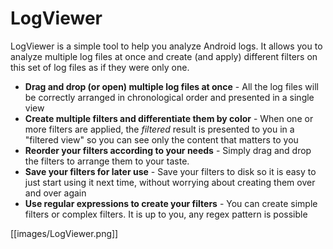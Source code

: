 # LogViewer
LogViewer is a simple tool to help you analyze Android logs.
It allows you to analyze multiple log files at once and create (and apply) different filters on this set of log files as if they were only one.

* **Drag and drop (or open) multiple log files at once** - All the log files will be correctly arranged in chronological order and presented in a single view
* **Create multiple filters and differentiate them by color** - When one or more filters are applied, the *filtered* result is presented to you in a "filtered view" so you can see only the content that matters to you
* **Reorder your filters according to your needs** - Simply drag and drop the filters to arrange them to your taste.
* **Save your filters for later use** - Save your filters to disk so it is easy to just start using it next time, without worrying about creating them over and over again
* **Use regular expressions to create your filters** - You can create simple filters or complex filters. It is up to you, any regex pattern is possible

[[images/LogViewer.png]]
